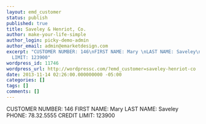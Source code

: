 ```yaml
---
layout: emd_customer
status: publish
published: true
title: Saveley & Henriot, Co.
author: make-your-life-simple
author_login: picky-demo-admin
author_email: admin@emarketdesign.com
excerpt: "CUSTOMER NUMBER: 146\nFIRST NAME: Mary \nLAST NAME: Saveley\nPHONE: 78.32.5555\nCREDIT
  LIMIT: 123900"
wordpress_id: 11746
wordpress_url: http://wordpressc.com/?emd_customer=saveley-henriot-co
date: 2013-11-14 02:26:00.000000000 -05:00
categories: []
tags: []
comments: []
---
```

CUSTOMER NUMBER: 146
FIRST NAME: Mary 
LAST NAME: Saveley
PHONE: 78.32.5555
CREDIT LIMIT: 123900
